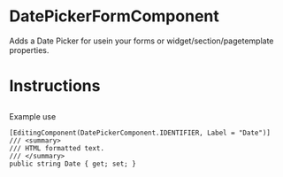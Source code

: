 # DatePickerFormComponent
Adds a Date Picker for usein your forms or widget/section/pagetemplate properties.

# Instructions
##
Example use 
```
[EditingComponent(DatePickerComponent.IDENTIFIER, Label = "Date")]
/// <summary>
/// HTML formatted text.
/// </summary>
public string Date { get; set; }
```
